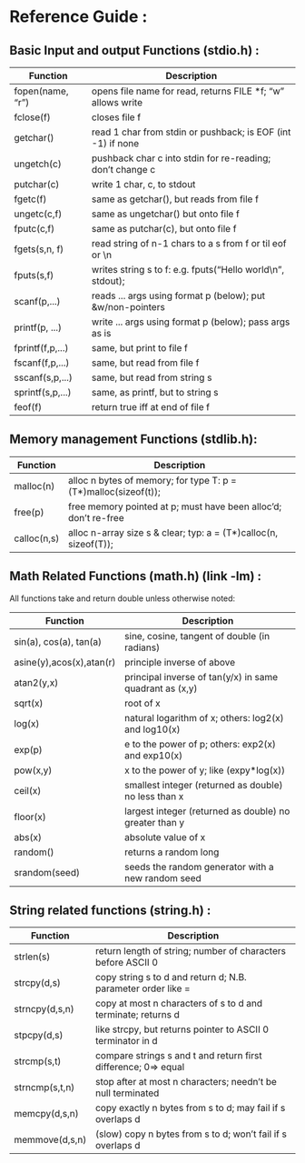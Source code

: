 # Reference Guide :
## Basic Input and output Functions (stdio.h) :
| Function | Description
| -------- | -----------
| fopen(name, “r”) | opens file name for read, returns FILE *f; “w” allows write
| fclose(f) | closes file f
| getchar() | read 1 char from stdin or pushback; is EOF (int -1) if none
| ungetch(c) | pushback char c into stdin for re-reading; don’t change c
| putchar(c) | write 1 char, c, to stdout
| fgetc(f) | same as getchar(), but reads from file f
| ungetc(c,f) | same as ungetchar() but onto file f
| fputc(c,f) | same as putchar(c), but onto file f
| fgets(s,n, f) | read string of n-1 chars to a s from f or til eof or \n
| fputs(s,f) |writes string s to f: e.g. fputs(“Hello world\n”, stdout);
| scanf(p,...) | reads ... args using format p (below); put &w/non-pointers
| printf(p, ...) | write ... args using format p (below); pass args as is
| fprintf(f,p,...) | same, but print to file f
| fscanf(f,p,...) | same, but read from file f
| sscanf(s,p,...) | same, but read from string s
| sprintf(s,p,...) | same, as printf, but to string s
| feof(f) | return true iff at end of file f

## Memory management Functions (stdlib.h):
| Function | Description |
| -------- | ----------- |
| malloc(n) | alloc n bytes of memory; for type T: p = (T*)malloc(sizeof(t));
| free(p) | free memory pointed at p; must have been alloc’d; don’t re-free
| calloc(n,s) | alloc n-array size s & clear; typ: a = (T*)calloc(n, sizeof(T));

## Math Related Functions (math.h) (link -lm) :

All functions take and return double unless otherwise noted:

| Function | Description
| -------- | -----------
| sin(a), cos(a), tan(a) | sine, cosine, tangent of double (in radians)
| asine(y),acos(x),atan(r) | principle inverse of above
| atan2(y,x) | principal inverse of tan(y/x) in same quadrant as (x,y)
| sqrt(x) | root of x
| log(x) | natural logarithm of x; others: log2(x) and log10(x)
| exp(p) | e to the power of p; others: exp2(x) and exp10(x)
| pow(x,y) | x to the power of y; like (expy*log(x))
| ceil(x) | smallest integer (returned as double) no less than x
| floor(x) | largest integer (returned as double) no greater than y
| abs(x) | absolute value of x
| random() | returns a random long
| srandom(seed) | seeds the random generator with a new random seed

## String related functions (string.h) :
| Function | Description |
| -------- | ----------- |
| strlen(s) | return length of string; number of characters before ASCII 0
| strcpy(d,s) | copy string s to d and return d; N.B. parameter order like =
| strncpy(d,s,n) | copy at most n characters of s to d and terminate; returns d
| stpcpy(d,s) | like strcpy, but returns pointer to ASCII 0 terminator in d
| strcmp(s,t) | compare strings s and t and return first difference; 0=> equal
| strncmp(s,t,n) | stop after at most n characters; needn’t be null terminated
| memcpy(d,s,n) | copy exactly n bytes from s to d; may fail if s overlaps d
| memmove(d,s,n) | (slow) copy n bytes from s to d; won’t fail if s overlaps d
